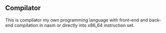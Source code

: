 ## Compilator
This is compilator my own programming language with front-end and back-end compilation in nasm or directly into x86_64 instruction set.
